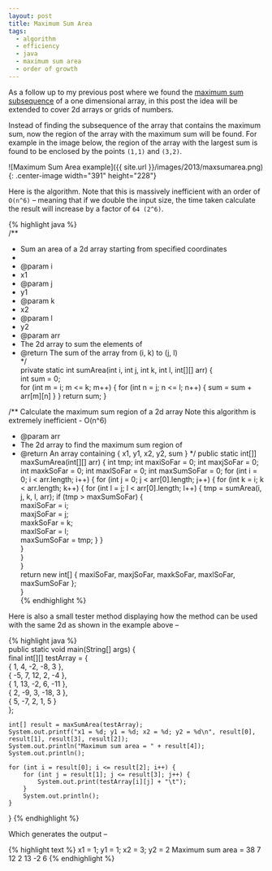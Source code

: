 ```yaml
---
layout: post
title: Maximum Sum Area
tags:
  - algorithm
  - efficiency
  - java
  - maximum sum area
  - order of growth
---
```

As a follow up to my previous post where we found the [maximum sum subsequence][1] of a one dimensional array, in this post the idea will be extended to cover 2d arrays or grids of numbers.

Instead of finding the subsequence of the array that contains the maximum sum, now the region of the array with the maximum sum will be found. For example in the image below, the region of the array with the largest sum is found to be enclosed by the points `(1,1)` and `(3,2)`.

![Maximum Sum Area example]({{ site.url }}/images/2013/maxsumarea.png){: .center-image width="391" height="228"}

Here is the algorithm. Note that this is massively inefficient with an order of `O(n^6)` – meaning that if we double the input size, the time taken calculate the result will increase by a factor of `64 (2^6)`.

{% highlight java %}  
/**  
* Sum an area of a 2d array starting from specified coordinates  
*  
* @param i  
* x1  
* @param j  
* y1  
* @param k  
* x2  
* @param l  
* y2  
* @param arr  
* The 2d array to sum the elements of  
* @return The sum of the array from (i, k) to (j, l)  
*/  
private static int sumArea(int i, int j, int k, int l, int[][] arr) {  
    int sum = 0;  
    for (int m = i; m <= k; m++) { 
        for (int n = j; n <= l; n++) { 
            sum = sum + arr[m][n]
        } 
    } 
    return sum; 
} 

/** Calculate the maximum sum region of a 2d array Note this algorithm is extremely inefficient - O(n^6) 
* @param arr
* The 2d array to find the maximum sum region of 
* @return An array containing { x1, y1, x2, y2, sum } 
*/ 
public static int[]] maxSumArea(int[][] arr) { 
    int tmp; 
    int maxiSoFar = 0;
    int maxjSoFar = 0;
    int maxkSoFar = 0;
    int maxlSoFar = 0;
    int maxSumSoFar = 0;
    for (int i = 0; i < arr.length; i++) {
        for (int j = 0; j < arr[0].length; j++) {
            for (int k = i; k < arr.length; k++) {
                for (int l = j; l < arr[0].length; l++) {
                    tmp = sumArea(i, j, k, l, arr);
                    if (tmp > maxSumSoFar) {  
                        maxiSoFar = i;  
                        maxjSoFar = j;  
                        maxkSoFar = k;  
                        maxlSoFar = l;  
                        maxSumSoFar = tmp;
                    }
                }  
            }  
        }  
    }  
    return new int[] { maxiSoFar, maxjSoFar, maxkSoFar, maxlSoFar, maxSumSoFar };  
}  
{% endhighlight %}

Here is also a small tester method displaying how the method can be used with the same 2d as shown in the example above – 

{% highlight java %}  
public static void main(String[] args) {  
    final int[][] testArray = {  
    { 1, 4, -2, -8, 3 },  
    { -5, 7, 12, 2, -4 },  
    { 1, 13, -2, 6, -11 },  
    { 2, -9, 3, -18, 3 },  
    { 5, -7, 2, 1, 5 }  
    };

    int[] result = maxSumArea(testArray);  
    System.out.printf("x1 = %d; y1 = %d; x2 = %d; y2 = %d\n", result[0], result[1], result[3], result[2]);  
    System.out.println("Maximum sum area = " + result[4]);  
    System.out.println();

    for (int i = result[0]; i <= result[2]; i++) { 
        for (int j = result[1]; j <= result[3]; j++) { 
            System.out.print(testArray[i][j] + "\t"); 
        } 
        System.out.println(); 
    } 
} 
{% endhighlight %} 

Which generates the output – 

{% highlight text %} 
x1 = 1; 
y1 = 1; 
x2 = 3; 
y2 = 2 
Maximum sum area = 38 7 12 2 13 -2 6 
{% endhighlight %}

[1]: http://ryanharrison.co.uk/2013/maximum-sum-subsequence/
